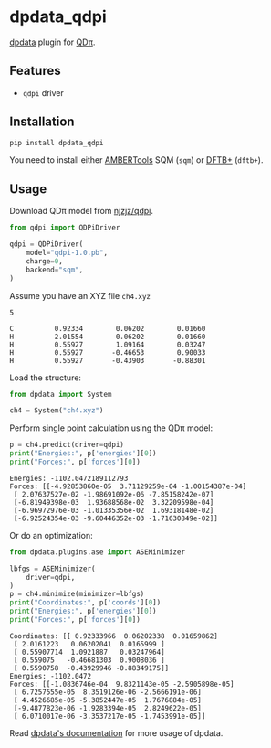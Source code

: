 # dpdata_qdpi

[dpdata](https://github.com/deepmodeling/dpdata) plugin for [QDπ](https://github.com/njzjz/qdpi).

## Features

* `qdpi` driver

## Installation

```sh
pip install dpdata_qdpi
```

You need to install either [AMBERTools](ambermd.org/) SQM (`sqm`) or [DFTB+](https://github.com/dftbplus/dftbplus/) (`dftb+`).

## Usage

Download QDπ model from [njzjz/qdpi](https://github.com/njzjz/qdpi).

```py
from qdpi import QDPiDriver

qdpi = QDPiDriver(
    model="qdpi-1.0.pb",
    charge=0,
    backend="sqm",
)
```

Assume you have an XYZ file `ch4.xyz`

```xyz
5

C          0.92334        0.06202        0.01660
H          2.01554        0.06202        0.01660
H          0.55927        1.09164        0.03247
H          0.55927       -0.46653        0.90033
H          0.55927       -0.43903       -0.88301
```

Load the structure:

```py
from dpdata import System

ch4 = System("ch4.xyz")
```

Perform single point calculation using the QDπ model:

```py
p = ch4.predict(driver=qdpi)
print("Energies:", p['energies'][0])
print("Forces:", p['forces'][0])
```

```
Energies: -1102.0472189112793
Forces: [[-4.92853860e-05  3.71129259e-04 -1.00154387e-04]
 [ 2.07637527e-02 -1.98691092e-06 -7.85158242e-07]
 [-6.81949398e-03  1.93688568e-02  3.32209598e-04]
 [-6.96972976e-03 -1.01335356e-02  1.69318148e-02]
 [-6.92524354e-03 -9.60446352e-03 -1.71630849e-02]]
```

Or do an optimization:
```py
from dpdata.plugins.ase import ASEMinimizer

lbfgs = ASEMinimizer(
    driver=qdpi,
)
p = ch4.minimize(minimizer=lbfgs)
print("Coordinates:", p['coords'][0])
print("Energies:", p['energies'][0])
print("Forces:", p['forces'][0])
```

```
Coordinates: [[ 0.92333966  0.06202338  0.01659862]
 [ 2.0161223   0.06202041  0.0165999 ]
 [ 0.55907714  1.0921887   0.03247964]
 [ 0.559075   -0.46681303  0.9008036 ]
 [ 0.5590758  -0.43929946 -0.88349175]]
Energies: -1102.0472
Forces: [[-1.0836746e-04  9.8321143e-05 -2.5905898e-05]
 [ 6.7257555e-05  8.3519126e-06 -2.5666191e-06]
 [ 4.4526685e-05 -5.3852447e-05  1.7676884e-05]
 [-9.4877823e-06 -1.9283394e-05  2.8249622e-05]
 [ 6.0710017e-06 -3.3537217e-05 -1.7453991e-05]]
```

Read [dpdata's documentation](https://docs.deepmodeling.com/projects/dpdata) for more usage of dpdata.
